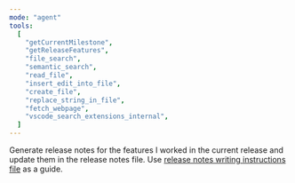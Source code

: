 ```yaml
---
mode: "agent"
tools:
  [
    "getCurrentMilestone",
    "getReleaseFeatures",
    "file_search",
    "semantic_search",
    "read_file",
    "insert_edit_into_file",
    "create_file",
    "replace_string_in_file",
    "fetch_webpage",
    "vscode_search_extensions_internal",
  ]
---
```


Generate release notes for the features I worked in the current release and
update them in the release notes file. Use
[release notes writing instructions file](.github/instructions/release-notes-writing.instructions.md)
as a guide.

